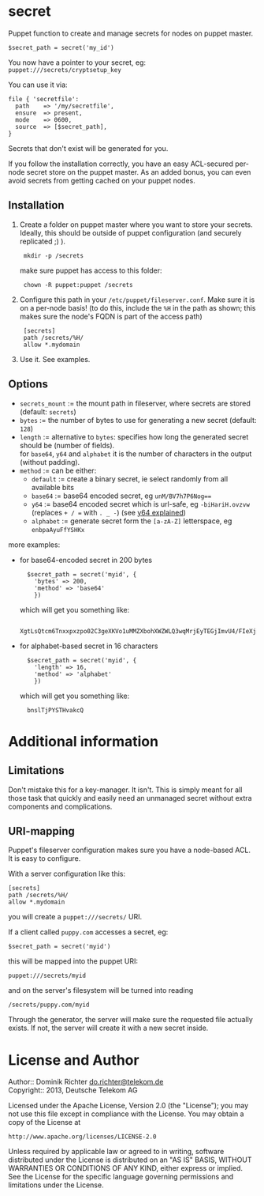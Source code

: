 secret
======

Puppet function to create and manage secrets for nodes on puppet master.

    $secret_path = secret('my_id')

You now have a pointer to your secret, eg: `puppet:///secrets/cryptsetup_key`

You can use it via:

    file { 'secretfile':
      path    => '/my/secretfile',
      ensure  => present,
      mode    => 0600,
      source  => [$secret_path],
    }

Secrets that don't exist will be generated for you.

If you follow the installation correctly, you have an easy ACL-secured per-node secret store on the puppet master. As an added bonus, you can even avoid secrets from getting cached on your puppet nodes.


Installation
------------

1. Create a folder on puppet master where you want to store your secrets. Ideally, this should be outside of puppet configuration (and securely replicated ;) ).

        mkdir -p /secrets

    make sure puppet has access to this folder:

        chown -R puppet:puppet /secrets

2. Configure this path in your `/etc/puppet/fileserver.conf`. Make sure it is on a per-node basis! (to do this, include the `%H` in the path as shown; this makes sure the node's FQDN is part of the access path)

        [secrets]
        path /secrets/%H/
        allow *.mydomain

3. Use it. See examples.


Options
-------

* `secrets_mount` := the mount path in fileserver, where secrets are stored (default: `secrets`)
* `bytes` := the number of bytes to use for generating a new secret (default: `128`)
* `length` := alternative to `bytes`: specifies how long the generated secret should be (number of fields).  
  for `base64`, `y64` and `alphabet` it is the number of characters in the output (without padding).
* `method` := can be either:
  * `default` := create a binary secret, ie select randomly from all available bits
  * `base64` := base64 encoded secret, eg `unM/BV7h7P6Nog==`
  * `y64` := base64 encoded secret which is url-safe, eg `-biHariH.ovzvw`
    (replaces ` + / = ` with ` . _ - `) (see [y64 explained](http://www.yuiblog.com/blog/2010/07/06/in-the-yui-3-gallery-base64-and-y64-encoding/ "In the YUI 3 Gallery: Base64 and Y64 encoding"))
  * `alphabet` := generate secret form the `[a-zA-Z]` letterspace, eg `enbpaAyuFfYSHKx`

more examples:

* for base64-encoded secret in 200 bytes

        $secret_path = secret('myid', {
          'bytes' => 200,
          'method' => 'base64'
          })

    which will get you something like:

        XgtLsQtcm6Tnxxpxzpo02C3geXKVo1uMMZXbohXWZWLQ3wqMrjEyTEGjImvU4/FIeXj01C+KM8R2oBu28qlLzzZX+4eaWny9n+76bRURbbZmOU7pNks5wB5lw3Y32kVlBiiiu0hMDYjqIuZ7kcwPSpO6a+Cxr/b5iToii13Ni29DXjYZq1SyPwfW3a2/qbIY4ziX3VLCRbWkzugecUVJ8mFXVniUG7Ssvu79XxXKfJJ9Vx9HbMYQJs7VAz0ZHND9FdqMknDEaIw=

* for alphabet-based secret in 16 characters

        $secret_path = secret('myid', {
          'length' => 16,
          'method' => 'alphabet'
          })

    which will get you something like:

        bnslTjPYSTHvakcQ


Additional information
======================

Limitations
-----------

Don't mistake this for a key-manager. It isn't. This is simply meant for all those task that quickly and easily need an unmanaged secret without extra components and complications.


URI-mapping
-----------

Puppet's fileserver configuration makes sure you have a node-based ACL. It is easy to configure.

With a server configuration like this:

    [secrets]
    path /secrets/%H/
    allow *.mydomain

you will create a `puppet:///secrets/` URI.

If a client called `puppy.com` accesses a secret, eg:

    $secret_path = secret('myid')

this will be mapped into the puppet URI:

    puppet:///secrets/myid

and on the server's filesystem will be turned into reading

    /secrets/puppy.com/myid

Through the generator, the server will make sure the requested file actually exists.
If not, the server will create it with a new secret inside.



License and Author
==================

Author:: Dominik Richter <do.richter@telekom.de>  
Copyright:: 2013, Deutsche Telekom AG

Licensed under the Apache License, Version 2.0 (the "License");
you may not use this file except in compliance with the License.
You may obtain a copy of the License at

    http://www.apache.org/licenses/LICENSE-2.0

Unless required by applicable law or agreed to in writing, software
distributed under the License is distributed on an "AS IS" BASIS,
WITHOUT WARRANTIES OR CONDITIONS OF ANY KIND, either express or implied.
See the License for the specific language governing permissions and
limitations under the License.

